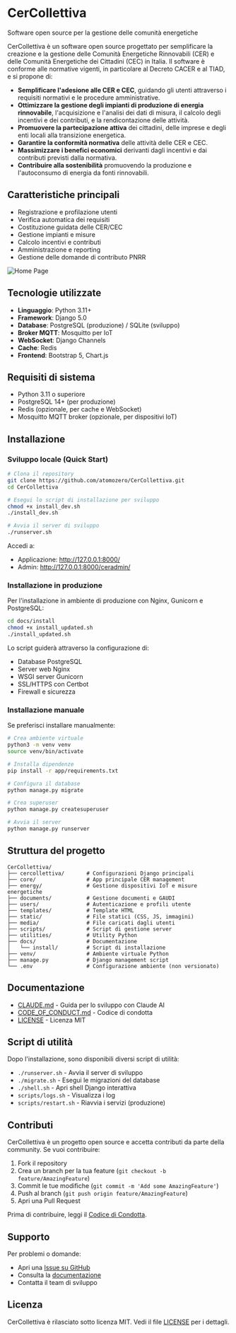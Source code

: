 # CerCollettiva

Software open source per la gestione delle comunità energetiche

CerCollettiva è un software open source progettato per semplificare la creazione e la gestione delle Comunità Energetiche Rinnovabili (CER) e delle Comunità Energetiche dei Cittadini (CEC) in Italia. Il software è conforme alle normative vigenti, in particolare al Decreto CACER e al TIAD, e si propone di:

- **Semplificare l'adesione alle CER e CEC**, guidando gli utenti attraverso i requisiti normativi e le procedure amministrative.
- **Ottimizzare la gestione degli impianti di produzione di energia rinnovabile**, l'acquisizione e l'analisi dei dati di misura, il calcolo degli incentivi e dei contributi, e la rendicontazione delle attività.
- **Promuovere la partecipazione attiva** dei cittadini, delle imprese e degli enti locali alla transizione energetica.
- **Garantire la conformità normativa** delle attività delle CER e CEC.
- **Massimizzare i benefici economici** derivanti dagli incentivi e dai contributi previsti dalla normativa.
- **Contribuire alla sostenibilità** promuovendo la produzione e l'autoconsumo di energia da fonti rinnovabili.

## Caratteristiche principali

- Registrazione e profilazione utenti
- Verifica automatica dei requisiti
- Costituzione guidata delle CER/CEC
- Gestione impianti e misure
- Calcolo incentivi e contributi
- Amministrazione e reporting
- Gestione delle domande di contributo PNRR

![Home Page](https://github.com/atomozero/CerCollettiva/blob/main/screenshot/homepage%20V.A.2.png)

## Tecnologie utilizzate

- **Linguaggio**: Python 3.11+
- **Framework**: Django 5.0
- **Database**: PostgreSQL (produzione) / SQLite (sviluppo)
- **Broker MQTT**: Mosquitto per IoT
- **WebSocket**: Django Channels
- **Cache**: Redis
- **Frontend**: Bootstrap 5, Chart.js

## Requisiti di sistema

- Python 3.11 o superiore
- PostgreSQL 14+ (per produzione)
- Redis (opzionale, per cache e WebSocket)
- Mosquitto MQTT broker (opzionale, per dispositivi IoT)

## Installazione

### Sviluppo locale (Quick Start)

```bash
# Clona il repository
git clone https://github.com/atomozero/CerCollettiva.git
cd CerCollettiva

# Esegui lo script di installazione per sviluppo
chmod +x install_dev.sh
./install_dev.sh

# Avvia il server di sviluppo
./runserver.sh
```

Accedi a:
- Applicazione: http://127.0.0.1:8000/
- Admin: http://127.0.0.1:8000/ceradmin/

### Installazione in produzione

Per l'installazione in ambiente di produzione con Nginx, Gunicorn e PostgreSQL:

```bash
cd docs/install
chmod +x install_updated.sh
./install_updated.sh
```

Lo script guiderà attraverso la configurazione di:
- Database PostgreSQL
- Server web Nginx
- WSGI server Gunicorn
- SSL/HTTPS con Certbot
- Firewall e sicurezza

### Installazione manuale

Se preferisci installare manualmente:

```bash
# Crea ambiente virtuale
python3 -m venv venv
source venv/bin/activate

# Installa dipendenze
pip install -r app/requirements.txt

# Configura il database
python manage.py migrate

# Crea superuser
python manage.py createsuperuser

# Avvia il server
python manage.py runserver
```

## Struttura del progetto

```
CerCollettiva/
├── cercollettiva/       # Configurazioni Django principali
├── core/                # App principale CER management
├── energy/              # Gestione dispositivi IoT e misure energetiche
├── documents/           # Gestione documenti e GAUDI
├── users/               # Autenticazione e profili utente
├── templates/           # Template HTML
├── static/              # File statici (CSS, JS, immagini)
├── media/               # File caricati dagli utenti
├── scripts/             # Script di gestione server
├── utilities/           # Utility Python
├── docs/                # Documentazione
│   └── install/         # Script di installazione
├── venv/                # Ambiente virtuale Python
├── manage.py            # Django management script
└── .env                 # Configurazione ambiente (non versionato)
```

## Documentazione

- [CLAUDE.md](CLAUDE.md) - Guida per lo sviluppo con Claude AI
- [CODE_OF_CONDUCT.md](docs/CODE_OF_CONDUCT.md) - Codice di condotta
- [LICENSE](LICENSE) - Licenza MIT

## Script di utilità

Dopo l'installazione, sono disponibili diversi script di utilità:

- `./runserver.sh` - Avvia il server di sviluppo
- `./migrate.sh` - Esegui le migrazioni del database
- `./shell.sh` - Apri shell Django interattiva
- `scripts/logs.sh` - Visualizza i log
- `scripts/restart.sh` - Riavvia i servizi (produzione)

## Contributi

CerCollettiva è un progetto open source e accetta contributi da parte della community. Se vuoi contribuire:

1. Fork il repository
2. Crea un branch per la tua feature (`git checkout -b feature/AmazingFeature`)
3. Commit le tue modifiche (`git commit -m 'Add some AmazingFeature'`)
4. Push al branch (`git push origin feature/AmazingFeature`)
5. Apri una Pull Request

Prima di contribuire, leggi il [Codice di Condotta](docs/CODE_OF_CONDUCT.md).

## Supporto

Per problemi o domande:
- Apri una [Issue su GitHub](https://github.com/atomozero/CerCollettiva/issues)
- Consulta la [documentazione](docs/)
- Contatta il team di sviluppo

## Licenza

CerCollettiva è rilasciato sotto licenza MIT. Vedi il file [LICENSE](LICENSE) per i dettagli.
